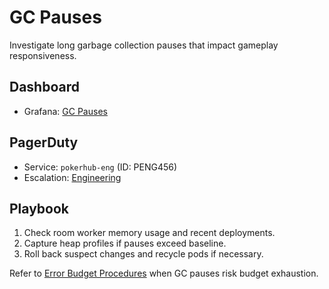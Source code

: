 # GC Pauses

Investigate long garbage collection pauses that impact gameplay responsiveness.

## Dashboard
- Grafana: [GC Pauses](../../infrastructure/observability/gc-pauses-dashboard.json)

## PagerDuty
- Service: `pokerhub-eng` (ID: PENG456)
- Escalation: [Engineering](https://pokerhub.pagerduty.com/escalation_policies/PDEF456)

## Playbook
1. Check room worker memory usage and recent deployments.
2. Capture heap profiles if pauses exceed baseline.
3. Roll back suspect changes and recycle pods if necessary.

Refer to [Error Budget Procedures](../error-budget-procedures.md) when GC pauses risk budget exhaustion.
